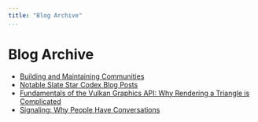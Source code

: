 ```yaml
---
title: "Blog Archive"
...
```


# Blog Archive
- [Building and Maintaining Communities](blog/community.html)
- [Notable Slate Star Codex Blog Posts](blog/notable-ssc-posts.html)
- [Fundamentals of the Vulkan Graphics API: Why Rendering a Triangle is Complicated](blog/vulkan-fundamentals.html)
- [Signaling: Why People Have Conversations](blog/signaling-conversations.html)
